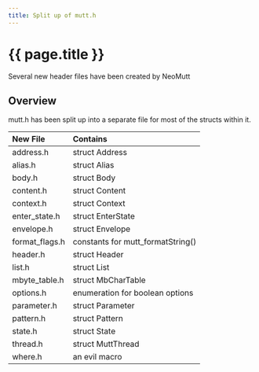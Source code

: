 ```yaml
---
title: Split up of mutt.h
---
```


# {{ page.title }}

Several new header files have been created by NeoMutt

## Overview

mutt.h has been split up into a separate file for most of the structs within it.

| New File       | Contains                          |
| :------------- | :-------------------------------- |
| address.h      | struct Address                    |
| alias.h        | struct Alias                      |
| body.h         | struct Body                       |
| content.h      | struct Content                    |
| context.h      | struct Context                    |
| enter_state.h  | struct EnterState                 |
| envelope.h     | struct Envelope                   |
| format_flags.h | constants for mutt_formatString() |
| header.h       | struct Header                     |
| list.h         | struct List                       |
| mbyte_table.h  | struct MbCharTable                |
| options.h      | enumeration for boolean options   |
| parameter.h    | struct Parameter                  |
| pattern.h      | struct Pattern                    |
| state.h        | struct State                      |
| thread.h       | struct MuttThread                 |
| where.h        | an evil macro                     |

